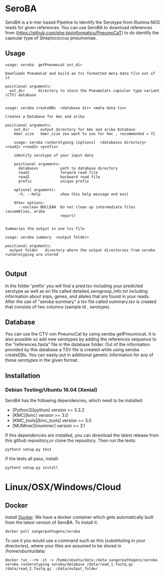 # SeroBA
SeroBA is a k-mer based Pipeline to identify the Serotype from Illumina NGS reads for given references. You can use SeroBA to download references from (https://github.com/phe-bioinformatics/PneumoCaT) to do identify the capsular type of Streptococcus pneumoniae.
## Usage
```
usage: seroba  getPneumocat out_dir

Downloads PneumoCat and build an tsv formatted meta data file out of it

positional arguments:
  out_dir      directory to store the PneumoCats capsular type variant (CTV) database


usage: seroba createDBs  <database dir> <meta data tsv>

Creates a Database for kmc and ariba

positional arguments:
    out_dir     output directory for kmc and ariba Database
    kmer_size   kmer_size zou want to use for kmc , recommended = 71

    usage: seroba runSerotyping [options]  <databases directory> <read1> <read2> <prefix>

    identify serotype of your input data

    positional arguments:
      databases          path to database directory
      read1              forward read file
      read2              backward read file
      prefix             unique prefix

    optional arguments:
      -h, --help         show this help message and exit

    Other options:
      --noclean NOCLEAN  Do not clean up intermediate files (assemblies, ariba
                         report)


Summaries the output in one tsv file

usage: seroba summary  <output folder>

positional arguments:
  output folder   directory where the output directories from seroba runSerotyping are stored


```   

## Output
In the folder 'prefix' you will find a pred.tsv including your predicted serotype
as well as en file called detailed_serogroup_info.txt including information about
snps, genes, and alleles that are found in your reads.
After the use of "seroba summary" a tsv file called summary.tsv is created that
consists of two columns (sample Id , serotype).

## Database
You can use the CTV von PneumoCat by using seroba  getPneumocat. It is also
possible so add new serotypes by adding the references sequence to the
"references.fasta" file in the database folder. Out of  the information provided
 by this database a TSV file is created while using seroba createDBs. You can
 easily put in additional genetic information for any of these serotypes in the
 given format.

## Installation

### Debian Testing/Ubuntu 16.04 (Xenial)

SeroBA has the following dependencies, which need to be installed:
  * [Python3][python] version >= 3.3.2
  * [KMC][kmc] version >= 3.0
  * [KMC_tools][kmc_tools] version >= 3.0
  * [MUMmer][mummer] version >= 3.1

If this dependencies are installed, you can download the latest release from this github repository,or clone the repository.
Then run the tests:

    python3 setup.py test

If the tests all pass, install:

    python3 setup.py install

# Linux/OSX/Windows/Cloud
## Docker
Install [Docker](https://www.docker.com/).  We have a docker container which gets automatically built from the latest version of SeroBA. To install it:

```
docker pull sangerpathogens/seroba
```
To use it you would use a command such as this (substituting in your directories), where your files are assumed to be stored in /home/ubuntu/data:
```
docker run --rm -it -v /home/ubuntu/data:/data sangerpathogens/seroba seroba runSerotyping seroba/database /data/read_1.fastq.gz /data/read_2.fastq.gz  /data/output_folder
```    
